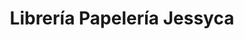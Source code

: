 ---
title: "Librería Papelería Jessyca"
url: /atarfe/libreria-papeleria-jessyca/
shop: material de oficina
---